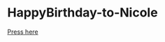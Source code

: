 # HappyBirthday-to-Nicole


[Press here](https://github.com/aubrey007/HappyBirthday-to-Nicole/blob/main/NICOLE21/Happybirthday.html)
